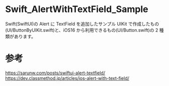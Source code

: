 # Swift_AlertWithTextField_Sample

Swift(SwiftUI)の Alert に TextField を追加したサンプル
UIKit で作成したもの(UI/ButtonByUIKit.swift)と、iOS16 から利用できるもの(UI/Button.swift)の 2 種類があります。

# 参考

https://sarunw.com/posts/swiftui-alert-textfield/
https://dev.classmethod.jp/articles/ios-alert-with-text-field/
